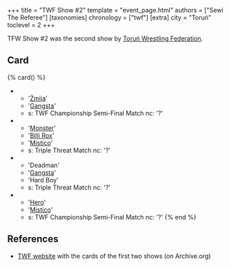 +++
title = "TWF Show #2"
template = "event_page.html"
authors = ["Sewi The Referee"]
[taxonomies]
chronology = ["twf"]
[extra]
city = "Toruń"
toclevel = 2
+++

TFW Show #2 was the second show by [Toruń Wrestling Federation](@/o/twf.md).

## Card

{% card() %}
- - '[Żmija](@/w/zmija.md)'
  - '[Gangsta](@/w/jay-revolt.md)'
  - s: TWF Championship Semi-Final Match
    nc: '?'
- - '[Monster](@/w/chris-hunter.md)'
  - '[Billi Rox](@/w/corin-mear.md)'
  - '[Mistico](@/w/mistico.md)'
  - s: Triple Threat Match
    nc: '?'
- - 'Deadman'
  - '[Gangsta](@/w/jay-revolt.md)'
  - 'Hard Boy'
  - s: Triple Threat Match
    nc: '?'
- - '[Hero](@/w/pj-blake.md)'
  - '[Mistico](@/w/mistico.md)'
  - s: TWF Championship Semi-Final Match
    nc: '?'
{% end %}

## References

* [TWF website](https://web.archive.org/web/20111002095507/http://twf.npx.pl/news.php) with the cards of the first two shows (on Archive.org)